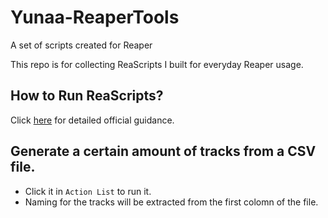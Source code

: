 # Yunaa-ReaperTools
A set of scripts created for Reaper 

This repo is for collecting ReaScripts I built for everyday Reaper usage.

## How to Run ReaScripts?
Click [here](https://www.reaper.fm/sdk/reascript/reascript.php) for detailed official guidance.

## Generate a certain amount of tracks from a CSV file.
- Click it in `Action List` to run it.
- Naming for the tracks will be extracted from the first colomn of the file.
